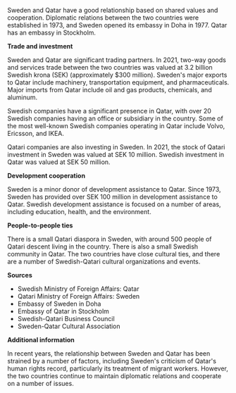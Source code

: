  

Sweden and Qatar have a good relationship based on shared values and cooperation. Diplomatic relations between the two countries were established in 1973, and Sweden opened its embassy in Doha in 1977. Qatar has an embassy in Stockholm.

**Trade and investment**

Sweden and Qatar are significant trading partners. In 2021, two-way goods and services trade between the two countries was valued at 3.2 billion Swedish krona (SEK) (approximately $300 million). Sweden's major exports to Qatar include machinery, transportation equipment, and pharmaceuticals. Major imports from Qatar include oil and gas products, chemicals, and aluminum.

Swedish companies have a significant presence in Qatar, with over 20 Swedish companies having an office or subsidiary in the country. Some of the most well-known Swedish companies operating in Qatar include Volvo, Ericsson, and IKEA.

Qatari companies are also investing in Sweden. In 2021, the stock of Qatari investment in Sweden was valued at SEK 10 million. Swedish investment in Qatar was valued at SEK 50 million.

**Development cooperation**

Sweden is a minor donor of development assistance to Qatar. Since 1973, Sweden has provided over SEK 100 million in development assistance to Qatar. Swedish development assistance is focused on a number of areas, including education, health, and the environment.

**People-to-people ties**

There is a small Qatari diaspora in Sweden, with around 500 people of Qatari descent living in the country. There is also a small Swedish community in Qatar. The two countries have close cultural ties, and there are a number of Swedish-Qatari cultural organizations and events.

**Sources**

- Swedish Ministry of Foreign Affairs: Qatar
- Qatari Ministry of Foreign Affairs: Sweden
- Embassy of Sweden in Doha
- Embassy of Qatar in Stockholm
- Swedish-Qatari Business Council
- Sweden-Qatar Cultural Association

**Additional information**

In recent years, the relationship between Sweden and Qatar has been strained by a number of factors, including Sweden's criticism of Qatar's human rights record, particularly its treatment of migrant workers. However, the two countries continue to maintain diplomatic relations and cooperate on a number of issues.